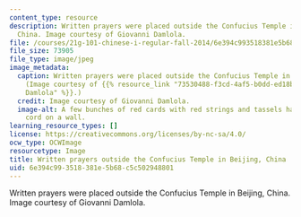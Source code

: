```yaml
---
content_type: resource
description: Written prayers were placed outside the Confucius Temple in Beijing,
  China. Image courtesy of Giovanni Damlola.
file: /courses/21g-101-chinese-i-regular-fall-2014/6e394c993518381e5b68c5c502948801_21g-101f14.jpg
file_size: 73905
file_type: image/jpeg
image_metadata:
  caption: Written prayers were placed outside the Confucius Temple in Beijing, China.
    (Image courtesy of {{% resource_link "73530488-f3cd-4af5-b0dd-ed18b19c954a" "Giovanni
    Damlola" %}}.)
  credit: Image courtesy of Giovanni Damlola.
  image-alt: A few bunches of red cards with red strings and tassels hanging on a
    cord on a wall.
learning_resource_types: []
license: https://creativecommons.org/licenses/by-nc-sa/4.0/
ocw_type: OCWImage
resourcetype: Image
title: Written prayers outside the Confucius Temple in Beijing, China
uid: 6e394c99-3518-381e-5b68-c5c502948801
---
```

Written prayers were placed outside the Confucius Temple in Beijing, China. Image courtesy of Giovanni Damlola.